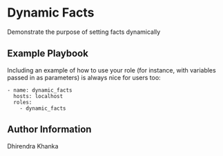 Dynamic Facts
=========

Demonstrate the purpose of setting facts dynamically


Example Playbook
----------------

Including an example of how to use your role (for instance, with variables passed in as parameters) is always nice for users too:

    - name: dynamic_facts
      hosts: localhost
      roles:
        - dynamic_facts



Author Information
------------------

Dhirendra Khanka

